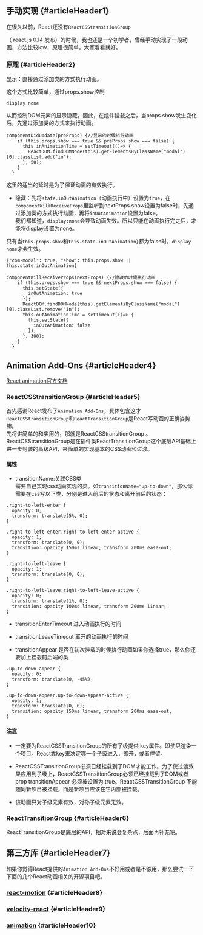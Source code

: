 ## 手动实现 {#articleHeader1}

在很久以前，React还没有`ReactCSStransitionGroup`

（ react.js 0.14 发布）的时候，我也还是一个初学者，曾经手动实现了一段动画，方法比较low，原理很简单，大家看看就好。

### 原理 {#articleHeader2}

显示：直接通过添加类的方式执行动画。

这个方式比较简单，通过props.show控制

`display none`

从而控制DOM元素的显示隐藏，因此，在组件挂载之后，当props.show发生变化后，先通过添加类的方式来执行动画。

```
componentDidUpdate(preProps) {//显示的时候执行动画
    if (this.props.show === true && preProps.show === false) {
      this.inAnimationTime = setTimeout(()=> {
        ReactDOM.findDOMNode(this).getElementsByClassName("modal")[0].classList.add("in");
      }, 50);
    }
  }
```

这里的适当的延时是为了保证动画的有效执行。

* 隐藏：先将`state.inOutAnimation`（动画执行中）设置为`true`，在`componentWillReceiveProps`里监听到nextProps.show设置为false时，先通过添加类的方式执行动画，再将`inOutAnimation`设置为false。  
  我们都知道，`display:none`会导致动画失效。所以只能在动画执行完之后，才能将display设置为none。

只有当`this.props.show`和`this.state.inOutAnimation}`都为false时，`display none`才会生效。

```
{"com-modal": true, "show": this.props.show || this.state.inOutAnimation}
```

```
componentWillReceiveProps(nextProps) {//隐藏的时候执行动画
    if (this.props.show === true && nextProps.show === false) {
      this.setState({
        inOutAnimation: true
      });
      ReactDOM.findDOMNode(this).getElementsByClassName("modal")[0].classList.remove("in");
      this.outAnimationTime = setTimeout(()=> {
        this.setState({
          inOutAnimation: false
        });
      }, 300);
    }
  }
```

## Animation Add-Ons {#articleHeader4}

[React animation官方文档](https://facebook.github.io/react/docs/animation.html)

### ReactCSStransitionGroup {#articleHeader5}

首先感谢React发布了`Animation Add-Ons`，具体包含这才`ReactCSStransitionGroup`和`ReactTransitionGroup`是React写动画的正确姿势嘛。  
先将讲简单的和实用的，那就是ReactCSStransitionGroup 。ReactCSStransitionGroup是在插件类ReactTransitionGroup这个底层API基础上进一步封装的高级API，来简单的实现基本的CSS动画和过渡。

#### 属性

* transitionName:关联CSS类  
  需要自己实现css动画实现的类。如`transitionName="up-to-down"`，那么你需要在css写以下类，分别是进入前后的状态和离开前后的状态：

```
.right-to-left-enter {
  opacity: 0;
  transform: translate(5%, 0);
}

.right-to-left-enter.right-to-left-enter-active {
  opacity: 1;
  transform: translate(0, 0);
  transition: opacity 150ms linear, transform 200ms ease-out;
}

.right-to-left-leave {
  opacity: 1;
  transform: translate(0, 0);
}

.right-to-left-leave.right-to-left-leave-active {
  opacity: 0;
  transform: translate(1%, 0);
  transition: opacity 100ms linear, transform 200ms linear;
}
```

*  transitionEnterTimeout 进入动画执行的时间
* transitionLeaveTimeout 离开的动画执行的时间

* transitionAppear 是否在初次挂载的时候执行动画如果你选择true，那么你还要加上挂载前后端的类

```
.up-to-down-appear {
  opacity: 0;
  transform: translate(0, -45%);
}

.up-to-down-appear.up-to-down-appear-active {
  opacity: 1;
  transform: translate(0, 0);
  transition: opacity 150ms linear, transform 200ms ease-out;
}
```

#### 注意

* 一定要为ReactCSSTransitionGroup的所有子级提供 key属性。即使只渲染一个项目。React靠key来决定哪一个子级进入，离开，或者停留。

* ReactCSSTransitionGroup必须已经挂载到了DOM才能工作。为了使过渡效果应用到子级上，ReactCSSTransitionGroup必须已经挂载到了DOM或者 prop transitionAppear 必须被设置为 true。ReactCSSTransitionGroup 不能随同新项目被挂载，而是新项目应该在它内部被挂载。

* 该动画只对子级元素有效，对孙子级元素无效。

### ReactTransitionGroup {#articleHeader6}

ReactTransitionGroup是底层的API，相对来说会复杂点，后面再补充吧。

## 第三方库 {#articleHeader7}

如果你觉得React提供的`Animation Add-Ons`不好用或者是不够用，那么尝试一下下面的几个React动画相关的开源项目吧。

### [react-motion](https://github.com/chenglou/react-motion) {#articleHeader8}

### [velocity-react](https://www.npmjs.com/package/velocity-react) {#articleHeader9}

### [animation](https://github.com/react-component/animate) {#articleHeader10}



